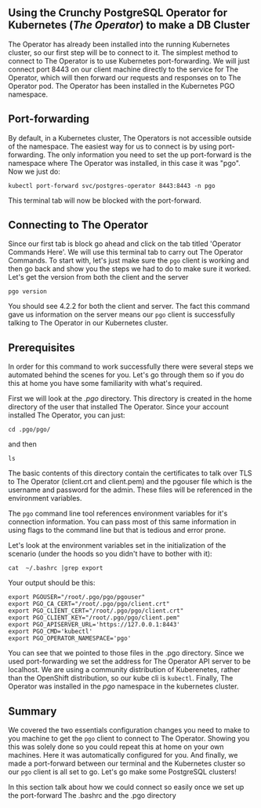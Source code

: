 ## Using the Crunchy PostgreSQL Operator for Kubernetes (_The Operator_) to make a DB Cluster

The Operator has already been installed into the running Kubernetes cluster, so our first step will be to connect to it. The simplest method to connect to The Operator is to use Kubernetes port-forwarding. We will just connect port 8443 on our client machine directly to the service for The Operator, which will then forward our requests and responses on to The Operator pod. The Operator has been installed in the Kubernetes PGO namespace. 

## Port-forwarding 

By default, in a Kubernetes cluster, The Operators is not accessible outside of the namespace. The easiest way for us to connect is by using port-forwarding. The only information you need to set the up port-forward is the namespace where The Operator was installed, in this case it was "pgo". Now we just do:

```
kubectl port-forward svc/postgres-operator 8443:8443 -n pgo
```

This terminal tab will now be blocked with the port-forward. 

## Connecting to The Operator

Since our first tab is block go ahead and click on the tab titled 'Operator Commands Here'. We will use this terminal tab to carry out The Operator Commands. To start with, let's just make sure the `pgo` client is working and then go back and show you the steps we had to do to make sure it worked. Let's get the version from both the client and the server

```
pgo version
``` 

You should see 4.2.2 for both the client and server. The fact this command gave us information on the server means our `pgo` client is successfully talking to The Operator in our Kubernetes cluster.

## Prerequisites

In order for this command to work successfully there were several steps we automated behind the scenes for you. Let's go through them so if you do this at home you have some familiarity with what's required.

First we will look at the _.pgo_ directory. This directory is created in the home directory of the user that installed The Operator. Since your account installed The Operator, you can just: 

```
cd .pgo/pgo/
```

and then 

```
ls 
```

The basic contents of this directory contain the certificates to talk over TLS to The Operator (client.crt and client.pem) and the pgouser file which is the username and password for the admin. These files will be referenced in the environment variables.

The `pgo` command line tool references environment variables for it's connection information. You can pass most of this same information in using flags to the command line but that is tedious and error prone.

Let's look at the environment variables set in the initialization of the scenario (under the hoods so you didn't have to bother with it):

```
cat  ~/.bashrc |grep export
```
   
Your output should be this:   

```
export PGOUSER="/root/.pgo/pgo/pgouser"
export PGO_CA_CERT="/root/.pgo/pgo/client.crt"
export PGO_CLIENT_CERT="/root/.pgo/pgo/client.crt"
export PGO_CLIENT_KEY="/root/.pgo/pgo/client.pem"
export PGO_APISERVER_URL='https://127.0.0.1:8443'
export PGO_CMD='kubectl'
export PGO_OPERATOR_NAMESPACE='pgo'
```

You can see that we pointed to those files in the .pgo directory. Since we used port-forwarding we set the address for The Operator API server to be localhost. We are using a community distribution of Kuberenetes, rather than the OpenShift distribution, so our kube cli is `kubectl`. Finally, The Operator was installed in the _pgo_ namespace in the kubernetes cluster. 

## Summary
We covered the two essentials configuration changes you need to make to you machine to get the `pgo` client to connect to The Operator. Showing you this was solely done so you could repeat this at home on your own machines. Here it was automatically configured for you. And finally, we made a port-forward between our terminal and the Kubernetes cluster so our `pgo` client is all set to go. Let's go make some PostgreSQL clusters! 

In this section talk about how we could connect so easily once we set up the port-forward
The .bashrc and the .pgo directory

```

```